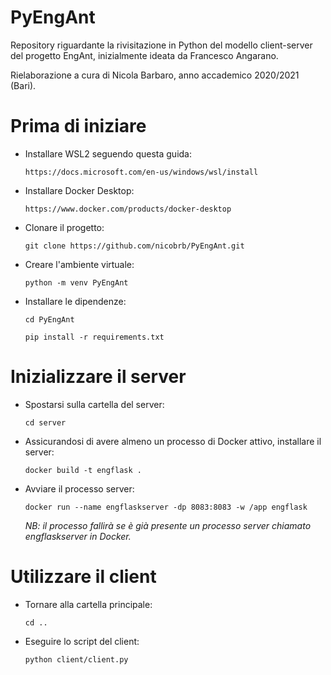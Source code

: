 # PyEngAnt
Repository riguardante la rivisitazione in Python del modello client-server del progetto EngAnt, inizialmente ideata da Francesco Angarano.

Rielaborazione a cura di Nicola Barbaro, anno accademico 2020/2021 (Bari).

# Prima di iniziare

- Installare WSL2 seguendo questa guida:

    ```https://docs.microsoft.com/en-us/windows/wsl/install```


- Installare Docker Desktop:

    ```https://www.docker.com/products/docker-desktop```


- Clonare il progetto:

    ```git clone https://github.com/nicobrb/PyEngAnt.git```


- Creare l'ambiente virtuale:

    ```python -m venv PyEngAnt```


- Installare le dipendenze:

    ```cd PyEngAnt```

    ```pip install -r requirements.txt```

# Inizializzare il server

- Spostarsi sulla cartella del server:
    
    ```cd server```


- Assicurandosi di avere almeno un processo di Docker attivo, installare il server:

  ```docker build -t engflask .```


- Avviare il processo server:

  ```docker run --name engflaskserver -dp 8083:8083 -w /app engflask```

  *NB: il processo fallirà se è già presente un processo server chiamato engflaskserver in Docker.*


# Utilizzare il client

- Tornare alla cartella principale:
  
  ```cd ..```


- Eseguire lo script del client:

  ```python client/client.py```




         
